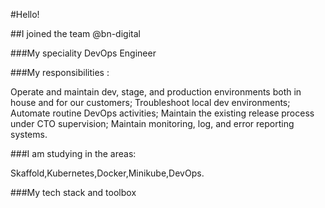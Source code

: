 #Hello!

##I joined the team @bn-digital 

###My speciality DevOps Engineer

###My responsibilities :

Operate and maintain dev, stage, and production environments both in house and for our customers;
Troubleshoot local dev environments;
Automate routine DevOps activities;
Maintain the existing release process under CTO supervision;
Maintain monitoring, log, and error reporting systems.

###I am studying in the areas: 

Skaffold,Kubernetes,Docker,Minikube,DevOps.

###My tech stack and toolbox



